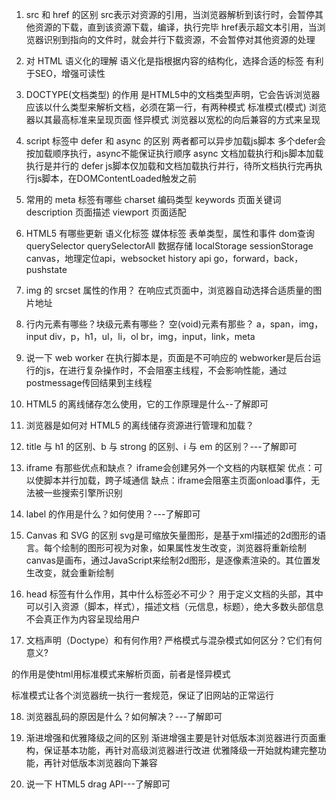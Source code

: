 1. src 和 href 的区别
src表示对资源的引用，当浏览器解析到该行时，会暂停其他资源的下载，直到该资源下载，编译，执行完毕
href表示超文本引用，当浏览器识别到指向的文件时，就会并行下载资源，不会暂停对其他资源的处理

2. 对 HTML 语义化的理解
语义化是指根据内容的结构化，选择合适的标签
有利于SEO，增强可读性

3. DOCTYPE(⽂档类型) 的作⽤
是HTML5中的文档类型声明，它会告诉浏览器应该以什么类型来解析文档，必须在第一行，有两种模式
标准模式(模式) 浏览器以其最高标准来呈现页面
怪异模式 浏览器以宽松的向后兼容的方式来呈现


4. script 标签中 defer 和 async 的区别
两者都可以异步加载js脚本
多个defer会按加载顺序执行，async不能保证执行顺序
async 文档加载执行和js脚本加载执行是并行的
defer js脚本仅加载和文档加载执行并行，待所文档执行完再执行js脚本，在DOMContentLoaded触发之前

5. 常⽤的 meta 标签有哪些
charset 编码类型
keywords 页面关键词
description 页面描述
viewport 页面适配


6. HTML5 有哪些更新
语义化标签
媒体标签
表单类型，属性和事件
dom查询 querySelector querySelectorAll
数据存储 localStorage sessionStorage
canvas，地理定位api，websocket
history api go，forward，back，pushstate


7. img 的 srcset 属性的作⽤？
在响应式页面中，浏览器自动选择合适质量的图片地址

8. 行内元素有哪些？块级元素有哪些？ 空(void)元素有那些？
a，span，img，input
div，p，h1，ul，li，ol
br，img，input，link，meta

9. 说一下 web worker
在执行脚本是，页面是不可响应的 webworker是后台运行的js，在进行复杂操作时，不会阻塞主线程，不会影响性能，通过postmessage传回结果到主线程

10. HTML5 的离线储存怎么使用，它的工作原理是什么--了解即可

11. 浏览器是如何对 HTML5 的离线储存资源进行管理和加载？

12. title 与 h1 的区别、b 与 strong 的区别、i 与 em 的区别？---了解即可

13. iframe 有那些优点和缺点？
iframe会创建另外一个文档的内联框架
优点：可以使脚本并行加载，跨子域通信
缺点：iframe会阻塞主页面onload事件，无法被一些搜索引擎所识别

14. label 的作用是什么？如何使用？---了解即可

15. Canvas 和 SVG 的区别
svg是可缩放矢量图形，是基于xml描述的2d图形的语言。每个绘制的图形可视为对象，如果属性发生改变，浏览器将重新绘制
canvas是画布，通过JavaScript来绘制2d图形，是逐像素渲染的。其位置发生改变，就会重新绘制

16. head 标签有什么作用，其中什么标签必不可少？
用于定义文档的头部，其中可以引入资源（脚本，样式），描述文档（元信息，标题），绝大多数头部信息不会真正作为内容呈现给用户

17. 文档声明（Doctype）和<!Doctype html>有何作用? 严格模式与混杂模式如何区分？它们有何意义?
<!Doctype html>的作用是使html用标准模式来解析页面，前者是怪异模式
标准模式让各个浏览器统一执行一套规范，保证了旧网站的正常运行

18. 浏览器乱码的原因是什么？如何解决？---了解即可

19. 渐进增强和优雅降级之间的区别
渐进增强主要是针对低版本浏览器进行页面重构，保证基本功能，再针对高级浏览器进行改进
优雅降级一开始就构建完整功能，再针对低版本浏览器向下兼容

20. 说一下 HTML5 drag API---了解即可